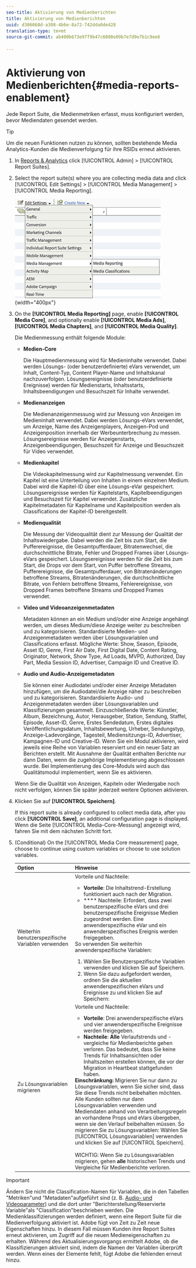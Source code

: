 ```yaml
---
seo-title: Aktivierung von Medienberichten
title: Aktivierung von Medienberichten
uuid: d306068d-a308-4b6e-8a72-742dda0de428
translation-type: tm+mt
source-git-commit: ab400b673e97f9b47c6088e09b7e7d9e7b1c9ee6

---
```



# Aktivierung von Medienberichten{#media-reports-enablement}

Jede Report Suite, die Medienmetriken erfasst, muss konfiguriert werden, bevor Mediendaten gesendet werden.

>[!TIP]
>
>Um die neuen Funktionen nutzen zu können, sollten bestehende Media Analytics-Kunden die Medienverfolgung für ihre RSIDs erneut aktivieren.

1. In [Reports &amp; Analytics](https://my.omniture.com/login/) click [!UICONTROL Admin] &gt; [!UICONTROL Report Suites].
1. Select the report suite(s) where you are collecting media data and click [!UICONTROL Edit Settings] &gt; [!UICONTROL Media Management] &gt; [!UICONTROL Media Reporting].

   ![](assets/media-reporting.png){width="400px"}

1. On the **[!UICONTROL Media Reporting]** page, enable **[!UICONTROL Media Core]**, and optionally enable **[!UICONTROL Media Ads]**, **[!UICONTROL Media Chapters]**, and **[!UICONTROL Media Quality]**.

   Die Medienmessung enthält folgende Module:

   * **Medien-Core**

      Die Hauptmedienmessung wird für Medieninhalte verwendet. Dabei werden Lösungs- (oder benutzerdefinierte) eVars verwendet, um Inhalt, Content-Typ, Content Player-Name und Inhaltskanal nachzuverfolgen. Lösungsereignisse (oder benutzerdefinierte Ereignisse) werden für Medienstarts, Inhaltsstarts, Inhaltsbeendigungen und Besuchszeit für Inhalte verwendet.

   * **Medienanzeigen**

      Die Medienanzeigenmessung wird zur Messung von Anzeigen im Medieninhalt verwendet. Dabei werden Lösungs-eVars verwendet, um Anzeige, Name des Anzeigenplayers, Anzeigen-Pod und Anzeigenposition innerhalb der Werbeunterbrechung zu messen. Lösungsereignisse werden für Anzeigenstarts, Anzeigenbeendigungen, Besuchszeit für Anzeige und Besuchszeit für Video verwendet.

   * **Medienkapitel**

      Die Videokapitelmessung wird zur Kapitelmessung verwendet. Ein Kapitel ist eine Unterteilung von Inhalten in einem einzelnen Medium. Dabei wird die Kapitel-ID über eine Lösungs-eVar gespeichert. Lösungsereignisse werden für Kapitelstarts, Kapitelbeendigungen und Besuchszeit für Kapitel verwendet. Zusätzliche Kapitelmetadaten für Kapitelname und Kapitelposition werden als Classifications der Kapitel-ID bereitgestellt.

   * **Medienqualität**

      Die Messung der Videoqualität dient zur Messung der Qualität der Inhaltswiedergabe. Dabei werden die Zeit bis zum Start, die Pufferereignisse, die Gesamtpufferdauer, Bitratenwechsel, die durchschnittliche Bitrate, Fehler und Dropped Frames über Lösungs-eVars gespeichert. Lösungsereignisse werden für die Zeit bis zum Start, die Drops vor dem Start, von Puffer betroffene Streams, Pufferereignisse, die Gesamtpufferdauer, von Bitratenänderungen betroffene Streams, Bitratenänderungen, die durchschnittliche Bitrate, von Fehlern betroffene Streams, Fehlerereignisse, von Dropped Frames betroffene Streams und Dropped Frames verwendet.

   * **Video und Videoanzeigenmetadaten**

      Metadaten können an ein Medium und/oder eine Anzeige angehängt werden, um dieses Medium/diese Anzeige weiter zu beschreiben und zu kategorisieren. Standardisierte Medien- und Anzeigenmetadaten werden über Lösungsvariablen und Classifications erfasst. Mögliche Werte: Show, Season, Episode, Asset ID, Genre, First Air Date, First Digital Date, Content Rating, Originator, Network, Show Type, Ad Loads, MVPD, Authorized, Day Part, Media Session ID, Advertiser, Campaign ID und Creative ID.

   * **Audio und Audio-Anzeigemetadaten**

      Sie können einer Audiodatei und/oder einer Anzeige Metadaten hinzufügen, um die Audiodatei/die Anzeige näher zu beschreiben und zu kategorisieren. Standardisierte Audio- und Anzeigenmetadaten werden über Lösungsvariablen und Klassifizierungen gesammelt. Einzuschließende Werte: Künstler, Album, Bezeichnung, Autor, Herausgeber, Station, Sendung, Staffel, Episode, Asset-ID, Genre, Erstes Sendedatum, Erstes digitales Veröffentlichungsdatum, Inhaltsbewertung, Urheber, Sendungstyp, Anzeige-Ladevorgänge, Tagesteil, Mediensitzungs-ID, Advertiser, Kampagnen-ID und Creative-ID.
   Wenn Sie ein Modul aktivieren, wird jeweils eine Reihe von Variablen reserviert und ein neuer Satz an Berichten erstellt. Mit Ausnahme der Qualität enthalten Berichte nur dann Daten, wenn die zugehörige Implementierung abgeschlossen wurde. Bei Implementierung des Core-Moduls wird auch das Qualitätsmodul implementiert, wenn Sie es aktivieren.

   Wenn Sie die Qualität von Anzeigen, Kapiteln oder Wiedergabe noch nicht verfolgen, können Sie später jederzeit weitere Optionen aktivieren.

1. Klicken Sie auf **[!UICONTROL Speichern]**.

   If this report suite is already configured to collect media data, after you click **[!UICONTROL Save]**, an additional configuration page is displayed. Wenn die Seite [!UICONTROL Media-Core-Messung] angezeigt wird, fahren Sie mit dem nächsten Schritt fort.

1. (Conditional) On the [!UICONTROL Media Core measurement] page, choose to continue using custom variables or choose to use solution variables.

   | Option | Hinweise |
   | --- | --- |
   | Weiterhin benutzerspezifische Variablen verwenden | Vorteile und Nachteile:<ul> <li> **Vorteile**: Die Inhaltstrend-Erstellung funktioniert auch nach der Migration. </li> <li> **** Nachteile: Erfordert, dass zwei benutzerspezifische eVars und drei benutzerspezifische Ereignisse Medien zugeordnet werden. Eine anwenderspezifische eVar und ein anwenderspezifisches Ereignis werden freigegeben. </li> </ul> So verwenden Sie weiterhin anwenderspezifische Variablen: <ol> <li>Wählen Sie Benutzerspezifische Variablen verwenden und klicken Sie auf Speichern. </li> <li>Wenn Sie dazu aufgefordert werden, ordnen Sie die aktuellen anwenderspezifischen eVars und Ereignisse zu und klicken Sie auf Speichern: </li> </ol> |
   | Zu Lösungsvariablen migrieren | Vorteile und Nachteile:<ul> <li> **Vorteile**: Drei anwenderspezifische eVars und vier anwenderspezifische Ereignisse werden freigegeben. </li> <li> **Nachteile**: **Alle** Verlaufstrends und -vergleiche für Medienberichte gehen verloren. Das bedeutet, dass Sie keine Trends für Inhaltsansichten oder Inhaltszeiten erstellen können, die vor der Migration in Heartbeat stattgefunden haben. </li> </ul> **Einschränkung:** Migrieren Sie nur dann zu Lösungsvariablen, wenn Sie sicher sind, dass Sie diese Trends nicht beibehalten möchten. Alle Kunden sollten nur dann Lösungsvariablen verwenden und Mediendaten anhand von Verarbeitungsregeln an vorhandene Props und eVars übergeben, wenn sie den Verlauf beibehalten müssen. So migrieren Sie zu Lösungsvariablen: Wählen Sie [!UICONTROL Lösungsvariablen] verwenden und klicken Sie auf [!UICONTROL Speichern]. <br><br> WICHTIG: Wenn Sie zu Lösungsvariablen migrieren, gehen **alle** historischen Trends und Vergleiche für Medienberichte verloren. |

>[!IMPORTANT]
>
>Ändern Sie nicht die Classification-Namen für Variablen, die in den Tabellen "Metriken"und "Metadaten"aufgeführt sind (z. B. [Audio- und Videoparameter](/help/metrics-and-metadata/audio-video-parameters.md)) und die dort unter "Berichterstellung/Reservierte Variable"als "Classification"beschrieben werden. Die Medienklassifizierungen werden definiert, wenn eine Report Suite für die Medienverfolgung aktiviert ist. Adobe fügt von Zeit zu Zeit neue Eigenschaften hinzu. In diesem Fall müssen Kunden ihre Report Suites erneut aktivieren, um Zugriff auf die neuen Medieneigenschaften zu erhalten. Während des Aktualisierungsvorgangs ermittelt Adobe, ob die Klassifizierungen aktiviert sind, indem die Namen der Variablen überprüft werden. Wenn eines der Elemente fehlt, fügt Adobe die fehlenden erneut hinzu.
